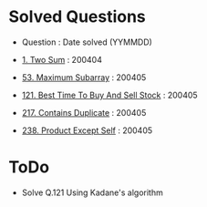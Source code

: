 # Solved Questions

- Question : Date solved (YYMMDD)

- [1. Two Sum](https://leetcode.com/problems/two-sum/) : 200404
- [53. Maximum Subarray](https://leetcode.com/problems/maximum-subarray/) : 200405
- [121. Best Time To Buy And Sell Stock](https://leetcode.com/problems/best-time-to-buy-and-sell-stock/) : 200405
- [217. Contains Duplicate](https://leetcode.com/problems/contains-duplicate/) : 200405
- [238. Product Except Self](https://leetcode.com/problems/product-of-array-except-self/) : 200405

# ToDo

- Solve Q.121 Using Kadane's algorithm
